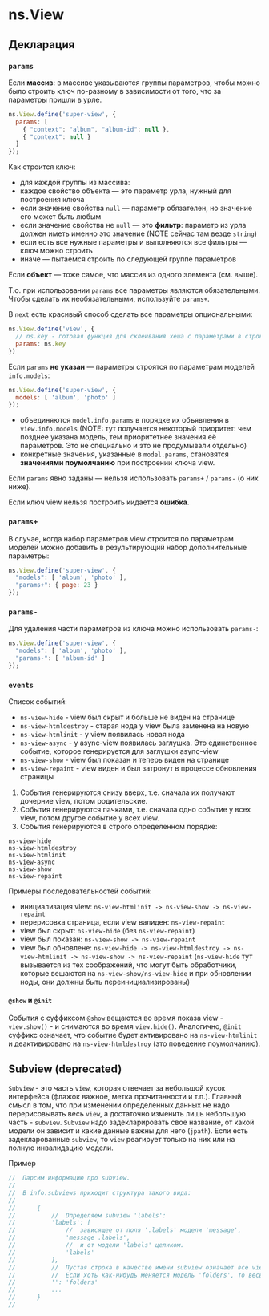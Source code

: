 # ns.View

## Декларация

### `params`

Если **массив**: в массиве указываются группы параметров, чтобы можно было строить ключ по-разному в зависимости от того, что за параметры пришли в урле.
```js
ns.View.define('super-view', {
  params: [
    { "context": "album", "album-id": null },
    { "context": null }
  ]
});
```

Как строится ключ:
- для каждой группы из массива:
- каждое свойство объекта — это параметр урла, нужный для построения ключа
- если значение свойства `null` — параметр обязателен, но значение его может быть любым
- если значение свойства не `null` — это **фильтр**: параметр из урла должен иметь именно это значение (NOTE сейчас там везде `string`)
- если есть все нужные параметры и выполняются все фильтры — ключ можно строить
- иначе — пытаемся строить по следующей группе параметров

Если **объект** — тоже самое, что массив из одного элемента (см. выше).

Т.о. при использовании `params` все параметры являются обязательными. Чтобы сделать их необязательными, используйте `params+`.

В `next` есть красивый способ сделать все параметры опциональными:
```js
ns.View.define('view', {
  // ns.key - готовая функция для склеивания хеша с параметрами в строку
  params: ns.key
})
```

Если `params` **не указан** — параметры строятся по параметрам моделей `info.models`:
```js
ns.View.define('super-view', {
  models: [ 'album', 'photo' ]
});
```
- объединяются `model.info.params` в порядке их объявления в `view.info.models` (NOTE: тут получается некоторый приоритет: чем позднее указана модель, тем приоритетнее значения её параметров. Это не специально и это не продумывали отдельно)
- конкретные значения, указанные в `model.params`, становятся **значениями поумолчанию** при построении ключа view.

Если `params` явно заданы — нельзя использовать `params+` / `params-` (о них ниже).

Если ключ view нельзя построить кидается **ошибка**.

### `params+`
В случае, когда набор параметров view строится по параметрам моделей можно добавить в результирующий набор дополнительные параметры:
```js
ns.View.define('super-view', {
  "models": [ 'album', 'photo' ],
  "params+": { page: 23 }
});
```

### `params-`
Для удаления части параметров из ключа можно использовать `params-`:
```js
ns.View.define('super-view', {
  "models": [ 'album', 'photo' ],
  "params-": [ 'album-id' ]
});
```


### `events`

Список событий:
* ```ns-view-hide``` - view был скрыт и больше не виден на странице
* ```ns-view-htmldestroy``` - старая нода у view была заменена на новую
* ```ns-view-htmlinit``` - у view появилась новая нода
* ```ns-view-async``` - у async-view появилась заглушка. Это единственное событие, которое генерируется для заглушки async-view
* ```ns-view-show``` - view был показан и теперь виден на странице
* ```ns-view-repaint``` - view виден и был затронут в процессе обновления страницы

1. События генерируются снизу вверх, т.е. сначала их получают дочерние view, потом родительские.
2. События генерируются пачками, т.е. сначала одно событие у всех view, потом другое событие у всех view.
3. События генерируются в строго определенном порядке:

```
ns-view-hide
ns-view-htmldestroy
ns-view-htmlinit
ns-view-async
ns-view-show
ns-view-repaint
```

Примеры последовательностей событий:
* инициализация view: ```ns-view-htmlinit -> ns-view-show -> ns-view-repaint```
* перерисовка страница, если view валиден: ```ns-view-repaint```
* view был скрыт: ```ns-view-hide``` (без ```ns-view-repaint```)
* view был показан: ```ns-view-show -> ns-view-repaint```
* view был обновлене: ```ns-view-hide -> ns-view-htmldestroy -> ns-view-htmlinit -> ns-view-show -> ns-view-repaint``` (```ns-view-hide``` тут вызывается из тех соображений, что могут быть обработчики, которые вешаются на ```ns-view-show/ns-view-hide``` и при обновлении ноды, они должны быть переинициализированы)

#### `@show` и `@init`
События с суффиксом `@show` вещаются во время показа view - `view.show()` - и снимаются во время `view.hide()`.
Аналогично, `@init` суффикс означает, что событие будет активировано на `ns-view-htmlinit` и деактивировано на `ns-view-htmldestroy` (это поведение поумолчанию).

## Subview (deprecated)
`Subview` - это часть `view`, которая отвечает за небольшой кусок интерфейса (флажок важное, метка прочитанности и т.п.).
Главный смысл в том, что при изменении определенных данных не надо перерисовывать весь `view`, а достаточно изменить лишь небольшую часть - `subview`.
`Subview` надо задекларировать свое название, от какой модели он зависит и какие данные важны для него (`jpath`).
Если есть задекларованные `subview`, то `view` реагирует только на них или на полную инвалидацию модели.

Пример
```js
//  Парсим информацию про subview.
//
//  В info.subviews приходит структура такого вида:
//
//      {
//          //  Определяем subview 'labels':
//          'labels': [
//              //  зависящее от поля '.labels' модели 'message',
//              'message .labels',
//              //  и от модели 'labels' целиком.
//              'labels'
//          ],
//          //  Пустая строка в качестве имени subview означает все view целиком.
//          //  Если хоть как-нибудь меняется модель 'folders', то весь блок нужно перерисовать.
//          '': 'folders'
//          ...
//      }
//
```
